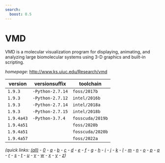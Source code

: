 ```yaml
---
search:
  boost: 0.5
---
```

# VMD

VMD is a molecular visualization program for displaying, animating, and analyzing large biomolecular  systems using 3-D graphics and built-in scripting.

*homepage*: <http://www.ks.uiuc.edu/Research/vmd>

version | versionsuffix | toolchain
--------|---------------|----------
``1.9.3`` | ``-Python-2.7.14`` | ``foss/2017b``
``1.9.3`` | ``-Python-2.7.12`` | ``intel/2016b``
``1.9.3`` | ``-Python-2.7.14`` | ``intel/2018a``
``1.9.3`` | ``-Python-2.7.15`` | ``intel/2018b``
``1.9.4a43`` | ``-Python-3.7.4`` | ``fosscuda/2019b``
``1.9.4a51`` |  | ``foss/2020b``
``1.9.4a51`` |  | ``fosscuda/2020b``
``1.9.4a57`` |  | ``foss/2022a``


*(quick links: [(all)](../index.md) - [0](../0/index.md) - [a](../a/index.md) - [b](../b/index.md) - [c](../c/index.md) - [d](../d/index.md) - [e](../e/index.md) - [f](../f/index.md) - [g](../g/index.md) - [h](../h/index.md) - [i](../i/index.md) - [j](../j/index.md) - [k](../k/index.md) - [l](../l/index.md) - [m](../m/index.md) - [n](../n/index.md) - [o](../o/index.md) - [p](../p/index.md) - [q](../q/index.md) - [r](../r/index.md) - [s](../s/index.md) - [t](../t/index.md) - [u](../u/index.md) - [v](../v/index.md) - [w](../w/index.md) - [x](../x/index.md) - [y](../y/index.md) - [z](../z/index.md))*

